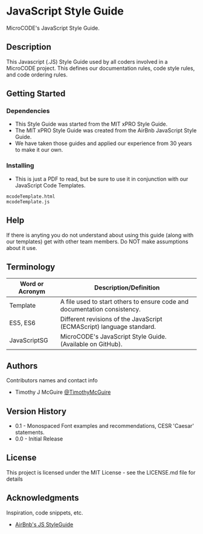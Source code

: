 # JavaScript Style Guide

MicroCODE's JavaScript Style Guide.


## Description

This Javascript (.JS) Style Guide used by all coders involved in a MicroCODE project.
This defines our documentation rules, code style rules, and code ordering rules.


## Getting Started


### Dependencies

* This Style Guide was started from the MIT xPRO Style Guide.
* The MIT xPRO Style Guide was created from the AirBnb JavaScript Style Guide.
* We have taken those guides and applied our experience from 30 years to make it our own.


### Installing

* This is just a PDF to read, but be sure to use it in conjunction with our JavaScript Code Templates.
```
mcodeTemplate.html
mcodeTemplate.js
```


## Help

If there is anyting you do not understand about using this guide (along with our templates) get with other team members.
Do NOT make assumptions about it use.



## Terminology

| Word or Acronym	| Description/Definition                                |
|-------------------|-------------------------------------------------------|
|  Template	        | A file used to start others to ensure code and documentation consistency.
|  ES5, ES6         | Different revisions of the JavaScript (ECMAScript) language standard.
|  JavaScriptSG     | MicroCODE's JavaScript Style Guide. (Available on GitHub).



## Authors

Contributors names and contact info

* Timothy J McGuire [@TimothyMcGuire](https://twitter.com/TimothyMcGuire)



## Version History

* 0.1 - Monospaced Font examples and recommendations, CESR 'Caesar' statements.
* 0.0 - Initial Release



## License

This project is licensed under the MIT License - see the LICENSE.md file for details



## Acknowledgments

Inspiration, code snippets, etc.
* [AirBnb's JS StyleGuide](https://github.com/airbnb/javascript)
